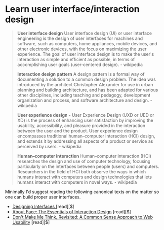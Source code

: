 # Learn user interface/interaction design

> **User interface design** User interface design (UI) or user interface engineering is the design of user interfaces for machines and software, such as computers, home appliances, mobile devices, and other electronic devices, with the focus on maximizing the user experience. The goal of user interface design is to make the user's interaction as simple and efficient as possible, in terms of accomplishing user goals (user-centered design). - wikipedia
> 
> **Interaction design pattern** A design pattern is a formal way of documenting a solution to a common design problem. The idea was introduced by the architect Christopher Alexander for use in urban planning and building architecture, and has been adapted for various other disciplines, including teaching and pedagogy, development organization and process, and software architecture and design. - wikipedia
>  
> **User experience design** - User Experience Design (UXD or UED or XD) is the process of enhancing user satisfaction by improving the usability, accessibility, and pleasure provided in the interaction between the user and the product. User experience design encompasses traditional human–computer interaction (HCI) design, and extends it by addressing all aspects of a product or service as perceived by users. - wikipedia
>  
> **Human–computer interaction** Human–computer interaction (HCI) researches the design and use of computer technology, focusing particularly on the interfaces between people (users) and computers. Researchers in the field of HCI both observe the ways in which humans interact with computers and design technologies that lets humans interact with computers in novel ways. - wikipedia

Minimally I'd suggest reading the following canonical texts on the matter so one can build proper user interfaces.

* [Designing Interfaces ](http://www.amazon.com/Designing-Interfaces-Jenifer-Tidwell/dp/1449379702/ref=sr_1_1) [read][$]
* [About Face: The Essentials of Interaction Design](http://www.amazon.com/About-Face-Essentials-Interaction-Design/dp/1118766571/ref=pd_sim_14_3) [read][$]
* [Don't Make Me Think, Revisited: A Common Sense Approach to Web Usability](http://www.amazon.com/Dont-Make-Think-Revisited-Usability/dp/0321965515/ref=pd_sim_14_2) [read][$]

